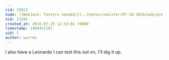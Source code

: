 ```yaml
---
cid: 15021
node: ![WebJack: Testers needed!](../notes/rmeister/07-18-2016/webjack-testers-needed)
nid: 13295
created_at: 2016-07-25 12:53:01 +0000
timestamp: 1469451181
uid: 1
author: warren
---
```


I also have a Leonardo I can test this out on, I'll dig it up.